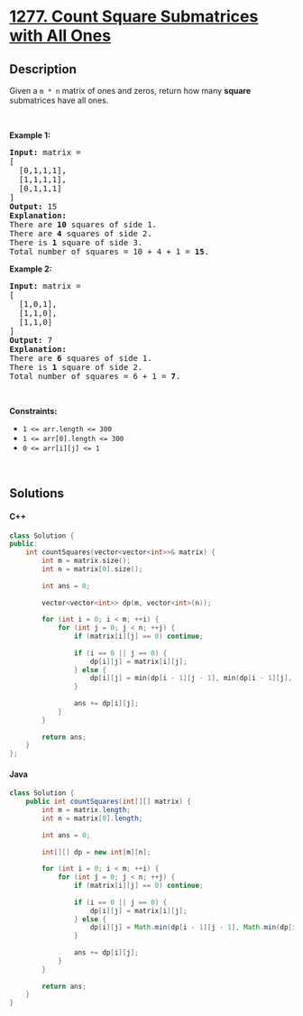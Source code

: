 # [1277. Count Square Submatrices with All Ones](https://leetcode.com/problems/count-square-submatrices-with-all-ones)

## Description

<p>Given a <code>m * n</code> matrix of ones and zeros, return how many <strong>square</strong> submatrices have all ones.</p>

<p>&nbsp;</p>
<p><strong class="example">Example 1:</strong></p>

<pre>
<strong>Input:</strong> matrix =
[
&nbsp; [0,1,1,1],
&nbsp; [1,1,1,1],
&nbsp; [0,1,1,1]
]
<strong>Output:</strong> 15
<strong>Explanation:</strong> 
There are <strong>10</strong> squares of side 1.
There are <strong>4</strong> squares of side 2.
There is <strong>1</strong> square of side 3.
Total number of squares = 10 + 4 + 1 = <strong>15</strong>.
</pre>

<p><strong class="example">Example 2:</strong></p>

<pre>
<strong>Input:</strong> matrix = 
[
  [1,0,1],
  [1,1,0],
  [1,1,0]
]
<strong>Output:</strong> 7
<strong>Explanation:</strong> 
There are <b>6</b> squares of side 1.  
There is <strong>1</strong> square of side 2. 
Total number of squares = 6 + 1 = <b>7</b>.
</pre>

<p>&nbsp;</p>
<p><strong>Constraints:</strong></p>

<ul>
    <li><code>1 &lt;= arr.length&nbsp;&lt;= 300</code></li>
    <li><code>1 &lt;= arr[0].length&nbsp;&lt;= 300</code></li>
    <li><code>0 &lt;= arr[i][j] &lt;= 1</code></li>
</ul>
<p>&nbsp;</p>

## Solutions

<!-- tabs:start -->

#### C++

```cpp
class Solution {
public:
    int countSquares(vector<vector<int>>& matrix) {
        int m = matrix.size();
        int n = matrix[0].size();
        
        int ans = 0;
        
        vector<vector<int>> dp(m, vector<int>(n));
        
        for (int i = 0; i < m; ++i) {
            for (int j = 0; j < n; ++j) {
                if (matrix[i][j] == 0) continue;
                
                if (i == 0 || j == 0) {
                    dp[i][j] = matrix[i][j];
                } else {
                    dp[i][j] = min(dp[i - 1][j - 1], min(dp[i - 1][j], dp[i][j - 1])) + 1;
                }
                
                ans += dp[i][j];
            }
        }
        
        return ans;
    }
};
```

#### Java

```java
class Solution {
    public int countSquares(int[][] matrix) {
        int m = matrix.length;
        int n = matrix[0].length;
        
        int ans = 0;
        
        int[][] dp = new int[m][n];
        
        for (int i = 0; i < m; ++i) {
            for (int j = 0; j < n; ++j) {
                if (matrix[i][j] == 0) continue;
                
                if (i == 0 || j == 0) {
                    dp[i][j] = matrix[i][j];
                } else {
                    dp[i][j] = Math.min(dp[i - 1][j - 1], Math.min(dp[i - 1][j], dp[i][j - 1])) + 1;
                }
                
                ans += dp[i][j];
            }
        }
        
        return ans;
    }
}
```

<!-- tabs:end -->